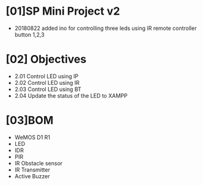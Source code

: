 # [01]SP Mini Project v2
+ 20180822 added ino for controlling three leds using IR remote controller button 1,2,3

# [02] Objectives
+ 2.01 Control LED using IP 
+ 2.02 Control LED using IR 
+ 2.03 Control LED using BT
+ 2.04 Update the status of the LED to XAMPP

# [03]BOM
+ WeMOS D1 R1
+ LED
+ IDR
+ PIR
+ IR Obstacle sensor
+ IR Transmitter
+ Active Buzzer

